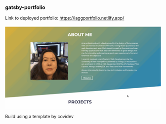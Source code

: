 ### gatsby-portfolio

Link to deployed portfolio: https://laggportfolio.netlify.app/


![Gif of portfolio page](src/images/portfolio.gif "Luz Angela Gutierrez Web Portfolio")

Build using a template by covidev
